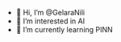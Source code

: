 - 👋 Hi, I’m @GelaraNili
- 👀 I’m interested in AI
- 🌱 I’m currently learning PINN


<!---
GelaraNili/GelaraNili is a ✨ special ✨ repository because its `README.md` (this file) appears on your GitHub profile.
You can click the Preview link to take a look at your changes.
--->
